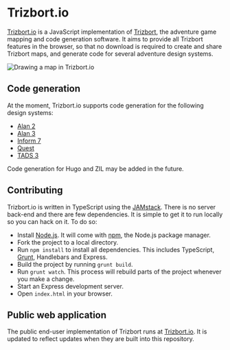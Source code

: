 # Trizbort.io

[Trizbort.io](http://www.trizbort.io) is a JavaScript implementation of [Trizbort](http://www.trizbort.com), the adventure game mapping and code generation software. It aims to provide all Trizbort features in the browser, so that no download is required to create and share Trizbort maps, and generate code for several adventure design systems.

![Drawing a map in Trizbort.io](http://www.trizbort.io/assets/map.png)

## Code generation

At the moment, Trizbort.io supports code generation for the following design systems:

* [Alan 2](https://www.alanif.se/)
* [Alan 3](https://www.alanif.se/)
* [Inform 7](http://inform7.com/)
* [Quest](http://textadventures.co.uk/quest)
* [TADS 3](https://www.tads.org/tads3.htm)

Code generation for Hugo and ZIL may be added in the future.

## Contributing

Trizbort.io is written in TypeScript using the [JAMstack](https://jamstack.org/). There is no server back-end and there are few dependencies. It is simple to get it to run locally so you can hack on it. To do so:

* Install [Node.js](https://nodejs.org/). It will come with [npm](https://www.npmjs.com/), the Node.js package manager.
* Fork the project to a local directory.
* Run `npm install` to install all dependencies. This includes TypeScript, [Grunt](https://gruntjs.com/), Handlebars and Express.
* Build the project by running `grunt build`. 
* Run `grunt watch`. This process will rebuild parts of the project whenever you make a change.
* Start an Express development server.
* Open `index.html` in your browser.

## Public web application

The public end-user implementation of Trizbort runs at [Trizbort.io](http://www.trizbort.io). It is updated to reflect updates when they are built into this repository.
